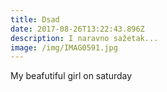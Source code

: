 ```yaml
---
title: Dsad
date: 2017-08-26T13:22:43.896Z
description: I naravno sažetak...
image: /img/IMAG0591.jpg
---
```

My beafutiful girl on saturday

